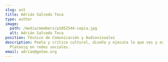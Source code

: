 ```yaml
---
slug: ast
title: Adrián Salcedo Toca
type: author
image:
  path: /media/members/p1052544-copia.jpg
  alt: Adrián Salcedo Toca
position: Técnico de Comunicación y Audiovisuales
description: Poeta y crítico cultural, diseña y ejecuta lo que ves y oyes de
  Platoniq en redes sociales.
email: adrian@goteo.org
---
```

